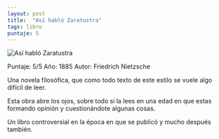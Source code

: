 ```yaml
---
layout: post
title:  "Así habló Zaratustra"
tags: libro
puntaje: 5
---
```




![Así habló Zaratustra](https://images-na.ssl-images-amazon.com/images/I/51sLaCwnLhL._SX351_BO1,204,203,200_.jpg)

Puntaje: 5/5
Año: 1885
Autor: Friedrich Nietzsche



Una novela filosófica, que como todo texto de este estilo se vuele algo difícil de leer.

Esta obra abre los ojos, sobre todo si la lees en una edad en que estas formando opinión y cuestionándote algunas cosas.  

Un libro controversial en la época en que se publicó y mucho después también.

